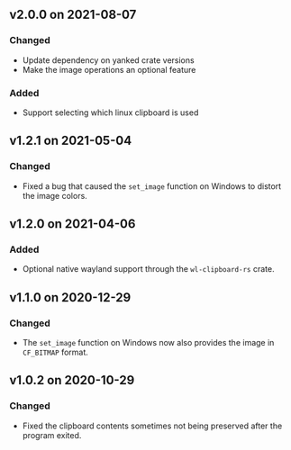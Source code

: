 ## v2.0.0 on 2021-08-07

### Changed
- Update dependency on yanked crate versions
- Make the image operations an optional feature

### Added
- Support selecting which linux clipboard is used

## v1.2.1 on 2021-05-04

### Changed
- Fixed a bug that caused the `set_image` function on Windows to distort the image colors.

## v1.2.0 on 2021-04-06

### Added

- Optional native wayland support through the `wl-clipboard-rs` crate.

## v1.1.0 on 2020-12-29

### Changed
- The `set_image` function on Windows now also provides the image in `CF_BITMAP` format.

## v1.0.2 on 2020-10-29

### Changed
- Fixed the clipboard contents sometimes not being preserved after the program exited.
